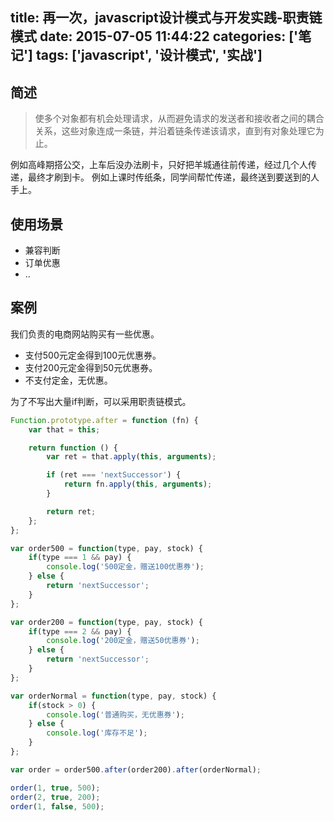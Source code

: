 title: 再一次，javascript设计模式与开发实践-职责链模式
date: 2015-07-05 11:44:22
categories: ['笔记']
tags: ['javascript', '设计模式', '实战']
---

## 简述
> 使多个对象都有机会处理请求，从而避免请求的发送者和接收者之间的耦合关系，这些对象连成一条链，并沿着链条传递该请求，直到有对象处理它为止。

例如高峰期搭公交，上车后没办法刷卡，只好把羊城通往前传递，经过几个人传递，最终才刷到卡。
例如上课时传纸条，同学间帮忙传递，最终送到要送到的人手上。

## 使用场景
* 兼容判断
* 订单优惠
* ..

## 案例

我们负责的电商网站购买有一些优惠。

* 支付500元定金得到100元优惠券。
* 支付200元定金得到50元优惠券。
* 不支付定金，无优惠。

<!-- more -->

为了不写出大量if判断，可以采用职责链模式。

```js
Function.prototype.after = function (fn) {
    var that = this;

    return function () {
        var ret = that.apply(this, arguments);

        if (ret === 'nextSuccessor') {
            return fn.apply(this, arguments);
        }

        return ret;
    };
};

var order500 = function(type, pay, stock) {
    if(type === 1 && pay) {
        console.log('500定金，赠送100优惠券');
    } else {
        return 'nextSuccessor';
    }
};

var order200 = function(type, pay, stock) {
    if(type === 2 && pay) {
        console.log('200定金，赠送50优惠券');
    } else {
        return 'nextSuccessor';
    }
};

var orderNormal = function(type, pay, stock) {
    if(stock > 0) {
        console.log('普通购买，无优惠券');
    } else {
        console.log('库存不足');
    }
};

var order = order500.after(order200).after(orderNormal);

order(1, true, 500);
order(2, true, 200);
order(1, false, 500);
```